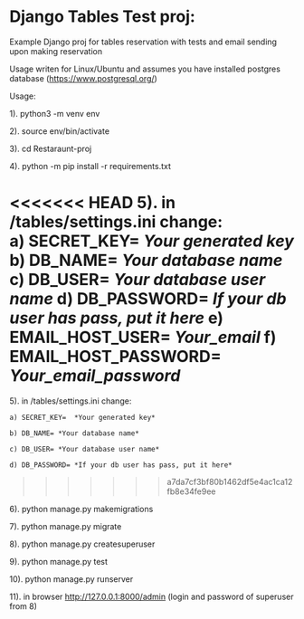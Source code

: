 # Django Tables Test proj:

Example Django proj for tables reservation with tests and email sending
upon making reservation

Usage writen for Linux/Ubuntu and assumes you have
installed postgres database (https://www.postgresql.org/)

Usage: 

1). python3 -m venv env

2). source env/bin/activate

3). cd Restaraunt-proj

4). python -m pip install -r requirements.txt

<<<<<<< HEAD
5). in /tables/settings.ini change:  
    a) SECRET_KEY= *Your generated key*
    b) DB_NAME= *Your database name*
    c) DB_USER= *Your database user name*
    d) DB_PASSWORD= *If your db user has pass, put it here*
    e) EMAIL_HOST_USER= *Your_email*
    f) EMAIL_HOST_PASSWORD= *Your_email_password*
=======
5). in /tables/settings.ini change:
  
    a) SECRET_KEY=  *Your generated key*
    
    b) DB_NAME= *Your database name*
    
    c) DB_USER= *Your database user name*
    
    d) DB_PASSWORD= *If your db user has pass, put it here*
>>>>>>> a7da7cf3bf80b1462df5e4ac1ca12fb8e34fe9ee

6). python manage.py makemigrations

7). python manage.py migrate

8). python manage.py createsuperuser

9). python manage.py test

10). python manage.py runserver

11). in browser http://127.0.0.1:8000/admin (login and password of superuser from 8)

